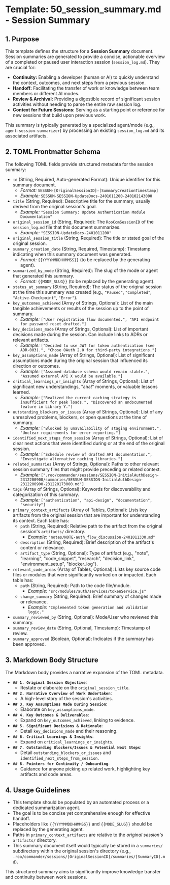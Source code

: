 # Template: 50_session_summary.md - Session Summary

## 1. Purpose

This template defines the structure for a **Session Summary** document. Session summaries are generated to provide a concise, actionable overview of a completed or paused user interaction session (`session_log.md`). They are crucial for:

*   **Continuity:** Enabling a developer (human or AI) to quickly understand the context, outcomes, and next steps from a previous session.
*   **Handoff:** Facilitating the transfer of work or knowledge between team members or different AI modes.
*   **Review & Archival:** Providing a digestible record of significant session activities without needing to parse the entire raw session log.
*   **Context for Future Sessions:** Serving as a starting point or reference for new sessions that build upon previous work.

This summary is typically generated by a specialized agent/mode (e.g., `agent-session-summarizer`) by processing an existing `session_log.md` and its associated artifacts.

## 2. TOML Frontmatter Schema

The following TOML fields provide structured metadata for the session summary:

*   `id` (String, Required, Auto-generated Format): Unique identifier for this summary document.
    *   *Format:* `SESSUM-[OriginalSessionID]-[SummaryCreationTimestamp]`
    *   *Example:* `SESSUM-SESSION-UpdateDocs-2401011200-240102143000`
*   `title` (String, Required): Descriptive title for the summary, usually derived from the original session's goal.
    *   *Example:* `"Session Summary: Update Authentication Module Documentation"`
*   `original_session_id` (String, Required): The `RooComSessionID` of the `session_log.md` file that this document summarizes.
    *   *Example:* `"SESSION-UpdateDocs-2401011200"`
*   `original_session_title` (String, Required): The title or stated goal of the original session.
*   `summary_creation_date` (String, Required, Timestamp): Timestamp indicating when this summary document was generated.
    *   *Format:* `{{YYYYMMDDHHMMSS}}` (to be replaced by the generating agent).
*   `summarized_by_mode` (String, Required): The slug of the mode or agent that generated this summary.
    *   *Format:* `{{MODE_SLUG}}` (to be replaced by the generating agent).
*   `status_at_summary` (String, Required): The status of the original session at the time this summary was created (e.g., `"Paused"`, `"Completed"`, `"Active-Checkpoint"`, `"Error"`).
*   `key_outcomes_achieved` (Array of Strings, Optional): List of the main tangible achievements or results of the session up to the point of summary.
    *   *Example:* `["User registration flow documented.", "API endpoint for password reset drafted."]`
*   `key_decisions_made` (Array of Strings, Optional): List of important decisions made during the session. Can include links to ADRs or relevant artifacts.
    *   *Example:* `["Decided to use JWT for token authentication (see ADR-003).", "Chose OAuth 2.0 for third-party integrations."]`
*   `key_assumptions_made` (Array of Strings, Optional): List of significant assumptions made during the original session that influenced its direction or outcomes.
    *   *Example:* `["Assumed database schema would remain stable.", "Assumed external API X would be available."]`
*   `critical_learnings_or_insights` (Array of Strings, Optional): List of significant new understandings, "aha!" moments, or valuable lessons learned.
    *   *Example:* `["Realized the current caching strategy is insufficient for peak loads.", "Discovered an undocumented feature in Library Y."]`
*   `outstanding_blockers_or_issues` (Array of Strings, Optional): List of any unresolved problems, blockers, or open questions at the time of summary.
    *   *Example:* `["Blocked by unavailability of staging environment.", "Unclear requirements for error reporting."]`
*   `identified_next_steps_from_session` (Array of Strings, Optional): List of clear next actions that were identified during or at the end of the original session.
    *   *Example:* `["Schedule review of drafted API documentation.", "Investigate alternative caching libraries."]`
*   `related_summaries` (Array of Strings, Optional): Paths to other relevant session summary files that might provide preceding or related context.
    *   *Example:* `[".roo/commander/sessions/SESSION-InitialAuthDesign-2312200900/summaries/SESSUM-SESSION-InitialAuthDesign-2312200900-231220173000.md"]`
*   `tags` (Array of Strings, Optional): Keywords for discoverability and categorization of this summary.
    *   *Example:* `["authentication", "api-design", "documentation", "security"]`
*   `primary_context_artifacts` (Array of Tables, Optional): Lists key artifacts from the original session that are important for understanding its context. Each table has:
    *   `path` (String, Required): Relative path to the artifact from the original session's `artifacts/` directory.
        *   *Example:* `"notes/NOTE-auth_flow_discussion-2401011330.md"`
    *   `description` (String, Required): Brief description of the artifact's content or relevance.
    *   `artifact_type` (String, Optional): Type of artifact (e.g., "note", "learning", "code_snippet", "research", "decision_link", "environment_setup", "blocker_log").
*   `relevant_code_areas` (Array of Tables, Optional): Lists key source code files or modules that were significantly worked on or impacted. Each table has:
    *   `path` (String, Required): Path to the code file/module.
        *   *Example:* `"src/modules/auth/services/tokenService.js"`
    *   `change_summary` (String, Required): Brief summary of changes made or relevance.
        *   *Example:* `"Implemented token generation and validation logic."`
*   `summary_reviewed_by` (String, Optional): Mode/User who reviewed this summary.
*   `summary_review_date` (String, Optional, Timestamp): Timestamp of review.
*   `summary_approved` (Boolean, Optional): Indicates if the summary has been approved.

## 3. Markdown Body Structure

The Markdown body provides a narrative expansion of the TOML metadata.

*   **`## 1. Original Session Objective`**:
    *   Restate or elaborate on the `original_session_title`.
*   **`## 2. Narrative Overview of Work Undertaken`**:
    *   A high-level story of the session's activities.
*   **`## 3. Key Assumptions Made During Session`**:
    *   Elaborate on `key_assumptions_made`.
*   **`## 4. Key Outcomes & Deliverables`**:
    *   Expand on `key_outcomes_achieved`, linking to evidence.
*   **`## 5. Significant Decisions & Rationale`**:
    *   Detail `key_decisions_made` and their reasoning.
*   **`## 6. Critical Learnings & Insights`**:
    *   Expand on `critical_learnings_or_insights`.
*   **`## 7. Outstanding Blockers/Issues & Potential Next Steps`**:
    *   Detail `outstanding_blockers_or_issues` and `identified_next_steps_from_session`.
*   **`## 8. Pointers for Continuity / Onboarding`**:
    *   Guidance for anyone picking up related work, highlighting key artifacts and code areas.

## 4. Usage Guidelines

*   This template should be populated by an automated process or a dedicated summarization agent.
*   The goal is to be concise yet comprehensive enough for effective handoff.
*   Placeholders like `{{YYYYMMDDHHMMSS}}` and `{{MODE_SLUG}}` should be replaced by the generating agent.
*   Paths in `primary_context_artifacts` are relative to the *original session's* `artifacts/` directory.
*   This summary document itself would typically be stored in a `summaries/` subdirectory within the original session's directory (e.g., `.roo/commander/sessions/[OriginalSessionID]/summaries/[SummaryID].md`).

This structured summary aims to significantly improve knowledge transfer and continuity between work sessions.